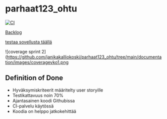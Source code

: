# parhaat123_ohtu
[![CI](https://github.com/janikakalliokoski/parhaat123_ohtu/actions/workflows/main.yml/badge.svg)](https://github.com/janikakalliokoski/parhaat123_ohtu/actions/workflows/main.yml)

[Backlog](https://docs.google.com/spreadsheets/d/1YLOMhTuRtkmOm1YDEsVQyEnXYjibj6BcjNR0LghErWo/edit?usp=sharing)

[testaa sovellusta täällä](https://parhaat123.fly.dev/)

![coverage sprint 2](https://github.com/janikakalliokoski/parhaat123_ohtu/tree/main/documentation/images/coveragevko1.png

## Definition of Done

- Hyväksymiskriteerit määritelty user storyille
- Testikattavuus noin 70%
- Ajantasainen koodi Githubissa 
- CI-palvelu käytössä
- Koodia on helppo jatkokehittää
